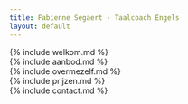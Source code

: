 ```yaml
---
title: Fabienne Segaert - Taalcoach Engels
layout: default
---
```

<article class="page" name="welkom">
    {% include welkom.md %}
</article>  

<article class="page" name="aanbod">
    {% include aanbod.md %}
</article>  

<article class="page" name="overmezelf">
    {% include overmezelf.md %}
</article>  

<article class="page" name="prijzen">
    {% include prijzen.md %}
</article>  

<article class="page" name="contact">
    {% include contact.md %}
</article>  